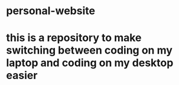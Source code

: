 # personal-website
# this is a repository to make switching between coding on my laptop and coding on my desktop easier 
